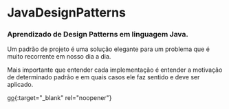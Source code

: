 # JavaDesignPatterns
### Aprendizado de Design Patterns em linguagem Java.

Um padrão de projeto é uma solução elegante para um problema que é muito recorrente em nosso dia a dia.

Mais importante que entender cada implementação é entender a motivação de determinado padrão e em quais casos ele faz sentido e deve ser aplicado.

[go](https://github.com/TuannyRamos/JavaDesignPatterns/tree/master/Strategy){:target="_blank" rel="noopener"}
